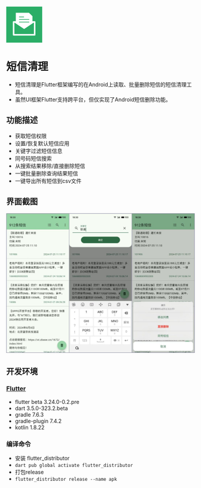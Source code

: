 ![LOGO](android/app/src/main/res/mipmap-xhdpi/ic_launcher.png)

# 短信清理

- 短信清理是Flutter框架编写的在Android上读取、批量删除短信的短信清理工具。
- 虽然UI框架Flutter支持跨平台，但仅实现了Android短信删除功能。

## 功能描述

- 获取短信权限
- 设置/恢复默认短信应用
- 关键字过滤短信信息
- 同号码短信搜索
- 从搜索结果移除/直接删除短信
- 一键批量删除查询结果短信
- 一键导出所有短信到csv文件

## 界面截图
![UI](assets/screenshot/ui.jpg)


## 开发环境
### [Flutter](https://docs.flutter.cn/get-started/install)
- flutter beta 3.24.0-0.2.pre
- dart 3.5.0-323.2.beta
- gradle 7.6.3
- gradle-plugin 7.4.2
- kotlin 1.8.22

### 编译命令
- 安装 flutter_distributor
- `dart pub global activate flutter_distributor`
- 打包release
- `flutter_distributor release --name apk`
